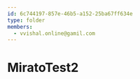 ```yaml
---
id: 6c744197-857e-46b5-a152-25ba67ff634e
type: folder
members:
  - vvishal.online@gamil.com
---
```


# MiratoTest2
